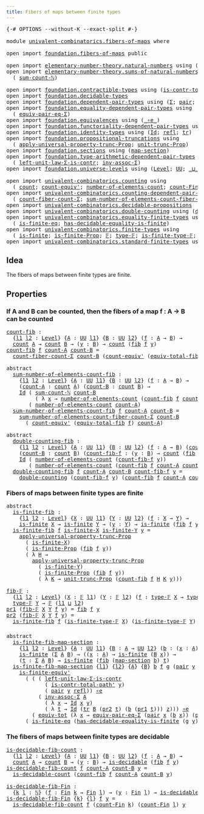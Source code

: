```yaml
---
title: Fibers of maps between finite types
---
```


<pre class="Agda"><a id="61" class="Symbol">{-#</a> <a id="65" class="Keyword">OPTIONS</a> <a id="73" class="Pragma">--without-K</a> <a id="85" class="Pragma">--exact-split</a> <a id="99" class="Symbol">#-}</a>

<a id="104" class="Keyword">module</a> <a id="111" href="univalent-combinatorics.fibers-of-maps.html" class="Module">univalent-combinatorics.fibers-of-maps</a> <a id="150" class="Keyword">where</a>

<a id="157" class="Keyword">open</a> <a id="162" class="Keyword">import</a> <a id="169" href="foundation.fibers-of-maps.html" class="Module">foundation.fibers-of-maps</a> <a id="195" class="Keyword">public</a>

<a id="203" class="Keyword">open</a> <a id="208" class="Keyword">import</a> <a id="215" href="elementary-number-theory.natural-numbers.html" class="Module">elementary-number-theory.natural-numbers</a> <a id="256" class="Keyword">using</a> <a id="262" class="Symbol">(</a><a id="263" href="elementary-number-theory.natural-numbers.html#1548" class="Datatype">ℕ</a><a id="264" class="Symbol">)</a>
<a id="266" class="Keyword">open</a> <a id="271" class="Keyword">import</a> <a id="278" href="elementary-number-theory.sums-of-natural-numbers.html" class="Module">elementary-number-theory.sums-of-natural-numbers</a> <a id="327" class="Keyword">using</a>
  <a id="335" class="Symbol">(</a> <a id="337" href="elementary-number-theory.sums-of-natural-numbers.html#1661" class="Function">sum-count-ℕ</a><a id="348" class="Symbol">)</a>

<a id="351" class="Keyword">open</a> <a id="356" class="Keyword">import</a> <a id="363" href="foundation.contractible-types.html" class="Module">foundation.contractible-types</a> <a id="393" class="Keyword">using</a> <a id="399" class="Symbol">(</a><a id="400" href="foundation-core.contractible-types.html#2264" class="Function">is-contr-total-path&#39;</a><a id="420" class="Symbol">)</a>
<a id="422" class="Keyword">open</a> <a id="427" class="Keyword">import</a> <a id="434" href="foundation.decidable-types.html" class="Module">foundation.decidable-types</a>
<a id="461" class="Keyword">open</a> <a id="466" class="Keyword">import</a> <a id="473" href="foundation.dependent-pair-types.html" class="Module">foundation.dependent-pair-types</a> <a id="505" class="Keyword">using</a> <a id="511" class="Symbol">(</a><a id="512" href="foundation-core.dependent-pair-types.html#515" class="Record">Σ</a><a id="513" class="Symbol">;</a> <a id="515" href="foundation-core.dependent-pair-types.html#588" class="InductiveConstructor">pair</a><a id="519" class="Symbol">;</a> <a id="521" href="foundation-core.dependent-pair-types.html#605" class="Field">pr1</a><a id="524" class="Symbol">;</a> <a id="526" href="foundation-core.dependent-pair-types.html#617" class="Field">pr2</a><a id="529" class="Symbol">)</a>
<a id="531" class="Keyword">open</a> <a id="536" class="Keyword">import</a> <a id="543" href="foundation.equality-dependent-pair-types.html" class="Module">foundation.equality-dependent-pair-types</a> <a id="584" class="Keyword">using</a>
  <a id="592" class="Symbol">(</a> <a id="594" href="foundation-core.equality-dependent-pair-types.html#2404" class="Function">equiv-pair-eq-Σ</a><a id="609" class="Symbol">)</a>
<a id="611" class="Keyword">open</a> <a id="616" class="Keyword">import</a> <a id="623" href="foundation.equivalences.html" class="Module">foundation.equivalences</a> <a id="647" class="Keyword">using</a> <a id="653" class="Symbol">(</a><a id="654" href="foundation-core.equivalences.html#7869" class="Function Operator">_∘e_</a><a id="658" class="Symbol">)</a>
<a id="660" class="Keyword">open</a> <a id="665" class="Keyword">import</a> <a id="672" href="foundation.functoriality-dependent-pair-types.html" class="Module">foundation.functoriality-dependent-pair-types</a> <a id="718" class="Keyword">using</a> <a id="724" class="Symbol">(</a><a id="725" href="foundation-core.functoriality-dependent-pair-types.html#7267" class="Function">equiv-tot</a><a id="734" class="Symbol">)</a>
<a id="736" class="Keyword">open</a> <a id="741" class="Keyword">import</a> <a id="748" href="foundation.identity-types.html" class="Module">foundation.identity-types</a> <a id="774" class="Keyword">using</a> <a id="780" class="Symbol">(</a><a id="781" href="foundation-core.identity-types.html#1767" class="Datatype">Id</a><a id="783" class="Symbol">;</a> <a id="785" href="foundation-core.identity-types.html#1820" class="InductiveConstructor">refl</a><a id="789" class="Symbol">;</a> <a id="791" href="foundation-core.identity-types.html#5702" class="Function">tr</a><a id="793" class="Symbol">)</a>
<a id="795" class="Keyword">open</a> <a id="800" class="Keyword">import</a> <a id="807" href="foundation.propositional-truncations.html" class="Module">foundation.propositional-truncations</a> <a id="844" class="Keyword">using</a>
  <a id="852" class="Symbol">(</a> <a id="854" href="foundation.propositional-truncations.html#5775" class="Function">apply-universal-property-trunc-Prop</a><a id="889" class="Symbol">;</a> <a id="891" href="foundation.propositional-truncations.html#2293" class="Function">unit-trunc-Prop</a><a id="906" class="Symbol">)</a>
<a id="908" class="Keyword">open</a> <a id="913" class="Keyword">import</a> <a id="920" href="foundation.sections.html" class="Module">foundation.sections</a> <a id="940" class="Keyword">using</a> <a id="946" class="Symbol">(</a><a id="947" href="foundation.sections.html#1761" class="Function">map-section</a><a id="958" class="Symbol">)</a>
<a id="960" class="Keyword">open</a> <a id="965" class="Keyword">import</a> <a id="972" href="foundation.type-arithmetic-dependent-pair-types.html" class="Module">foundation.type-arithmetic-dependent-pair-types</a> <a id="1020" class="Keyword">using</a>
  <a id="1028" class="Symbol">(</a> <a id="1030" href="foundation-core.type-arithmetic-dependent-pair-types.html#3090" class="Function">left-unit-law-Σ-is-contr</a><a id="1054" class="Symbol">;</a> <a id="1056" href="foundation-core.type-arithmetic-dependent-pair-types.html#5808" class="Function">inv-assoc-Σ</a><a id="1067" class="Symbol">)</a>
<a id="1069" class="Keyword">open</a> <a id="1074" class="Keyword">import</a> <a id="1081" href="foundation.universe-levels.html" class="Module">foundation.universe-levels</a> <a id="1108" class="Keyword">using</a> <a id="1114" class="Symbol">(</a><a id="1115" href="Agda.Primitive.html#597" class="Postulate">Level</a><a id="1120" class="Symbol">;</a> <a id="1122" href="foundation-core.universe-levels.html#235" class="Primitive">UU</a><a id="1124" class="Symbol">;</a> <a id="1126" href="Agda.Primitive.html#810" class="Primitive Operator">_⊔_</a><a id="1129" class="Symbol">)</a>

<a id="1132" class="Keyword">open</a> <a id="1137" class="Keyword">import</a> <a id="1144" href="univalent-combinatorics.counting.html" class="Module">univalent-combinatorics.counting</a> <a id="1177" class="Keyword">using</a>
  <a id="1185" class="Symbol">(</a> <a id="1187" href="univalent-combinatorics.counting.html#1901" class="Function">count</a><a id="1192" class="Symbol">;</a> <a id="1194" href="univalent-combinatorics.counting.html#3709" class="Function">count-equiv&#39;</a><a id="1206" class="Symbol">;</a> <a id="1208" href="univalent-combinatorics.counting.html#2029" class="Function">number-of-elements-count</a><a id="1232" class="Symbol">;</a> <a id="1234" href="univalent-combinatorics.counting.html#3010" class="Function">count-Fin</a><a id="1243" class="Symbol">)</a>
<a id="1245" class="Keyword">open</a> <a id="1250" class="Keyword">import</a> <a id="1257" href="univalent-combinatorics.counting-dependent-pair-types.html" class="Module">univalent-combinatorics.counting-dependent-pair-types</a> <a id="1311" class="Keyword">using</a>
  <a id="1319" class="Symbol">(</a> <a id="1321" href="univalent-combinatorics.counting-dependent-pair-types.html#5328" class="Function">count-fiber-count-Σ</a><a id="1340" class="Symbol">;</a> <a id="1342" href="univalent-combinatorics.counting-dependent-pair-types.html#9018" class="Function">sum-number-of-elements-count-fiber-count-Σ</a><a id="1384" class="Symbol">)</a>
<a id="1386" class="Keyword">open</a> <a id="1391" class="Keyword">import</a> <a id="1398" href="univalent-combinatorics.decidable-propositions.html" class="Module">univalent-combinatorics.decidable-propositions</a>
<a id="1445" class="Keyword">open</a> <a id="1450" class="Keyword">import</a> <a id="1457" href="univalent-combinatorics.double-counting.html" class="Module">univalent-combinatorics.double-counting</a> <a id="1497" class="Keyword">using</a> <a id="1503" class="Symbol">(</a><a id="1504" href="univalent-combinatorics.double-counting.html#1110" class="Function">double-counting</a><a id="1519" class="Symbol">)</a>
<a id="1521" class="Keyword">open</a> <a id="1526" class="Keyword">import</a> <a id="1533" href="univalent-combinatorics.equality-finite-types.html" class="Module">univalent-combinatorics.equality-finite-types</a> <a id="1579" class="Keyword">using</a>
  <a id="1587" class="Symbol">(</a> <a id="1589" href="univalent-combinatorics.equality-finite-types.html#2553" class="Function">is-finite-eq</a><a id="1601" class="Symbol">;</a> <a id="1603" href="univalent-combinatorics.equality-finite-types.html#1651" class="Function">has-decidable-equality-is-finite</a><a id="1635" class="Symbol">)</a>
<a id="1637" class="Keyword">open</a> <a id="1642" class="Keyword">import</a> <a id="1649" href="univalent-combinatorics.finite-types.html" class="Module">univalent-combinatorics.finite-types</a> <a id="1686" class="Keyword">using</a>
  <a id="1694" class="Symbol">(</a> <a id="1696" href="univalent-combinatorics.finite-types.html#4139" class="Function">is-finite</a><a id="1705" class="Symbol">;</a> <a id="1707" href="univalent-combinatorics.finite-types.html#4048" class="Function">is-finite-Prop</a><a id="1721" class="Symbol">;</a> <a id="1723" href="univalent-combinatorics.finite-types.html#4550" class="Function">𝔽</a><a id="1724" class="Symbol">;</a> <a id="1726" href="univalent-combinatorics.finite-types.html#4606" class="Function">type-𝔽</a><a id="1732" class="Symbol">;</a> <a id="1734" href="univalent-combinatorics.finite-types.html#4658" class="Function">is-finite-type-𝔽</a><a id="1750" class="Symbol">;</a> <a id="1752" href="univalent-combinatorics.finite-types.html#6576" class="Function">is-finite-equiv&#39;</a><a id="1768" class="Symbol">)</a>
<a id="1770" class="Keyword">open</a> <a id="1775" class="Keyword">import</a> <a id="1782" href="univalent-combinatorics.standard-finite-types.html" class="Module">univalent-combinatorics.standard-finite-types</a> <a id="1828" class="Keyword">using</a> <a id="1834" class="Symbol">(</a><a id="1835" href="univalent-combinatorics.standard-finite-types.html#2392" class="Function">Fin</a><a id="1838" class="Symbol">)</a>
</pre>
## Idea

The fibers of maps between finite types are finite.

## Properties

### If A and B can be counted, then the fibers of a map f : A → B can be counted

<pre class="Agda"><a id="count-fib"></a><a id="2012" href="univalent-combinatorics.fibers-of-maps.html#2012" class="Function">count-fib</a> <a id="2022" class="Symbol">:</a>
  <a id="2026" class="Symbol">{</a><a id="2027" href="univalent-combinatorics.fibers-of-maps.html#2027" class="Bound">l1</a> <a id="2030" href="univalent-combinatorics.fibers-of-maps.html#2030" class="Bound">l2</a> <a id="2033" class="Symbol">:</a> <a id="2035" href="Agda.Primitive.html#597" class="Postulate">Level</a><a id="2040" class="Symbol">}</a> <a id="2042" class="Symbol">{</a><a id="2043" href="univalent-combinatorics.fibers-of-maps.html#2043" class="Bound">A</a> <a id="2045" class="Symbol">:</a> <a id="2047" href="foundation-core.universe-levels.html#235" class="Primitive">UU</a> <a id="2050" href="univalent-combinatorics.fibers-of-maps.html#2027" class="Bound">l1</a><a id="2052" class="Symbol">}</a> <a id="2054" class="Symbol">{</a><a id="2055" href="univalent-combinatorics.fibers-of-maps.html#2055" class="Bound">B</a> <a id="2057" class="Symbol">:</a> <a id="2059" href="foundation-core.universe-levels.html#235" class="Primitive">UU</a> <a id="2062" href="univalent-combinatorics.fibers-of-maps.html#2030" class="Bound">l2</a><a id="2064" class="Symbol">}</a> <a id="2066" class="Symbol">(</a><a id="2067" href="univalent-combinatorics.fibers-of-maps.html#2067" class="Bound">f</a> <a id="2069" class="Symbol">:</a> <a id="2071" href="univalent-combinatorics.fibers-of-maps.html#2043" class="Bound">A</a> <a id="2073" class="Symbol">→</a> <a id="2075" href="univalent-combinatorics.fibers-of-maps.html#2055" class="Bound">B</a><a id="2076" class="Symbol">)</a> <a id="2078" class="Symbol">→</a>
  <a id="2082" href="univalent-combinatorics.counting.html#1901" class="Function">count</a> <a id="2088" href="univalent-combinatorics.fibers-of-maps.html#2043" class="Bound">A</a> <a id="2090" class="Symbol">→</a> <a id="2092" href="univalent-combinatorics.counting.html#1901" class="Function">count</a> <a id="2098" href="univalent-combinatorics.fibers-of-maps.html#2055" class="Bound">B</a> <a id="2100" class="Symbol">→</a> <a id="2102" class="Symbol">(</a><a id="2103" href="univalent-combinatorics.fibers-of-maps.html#2103" class="Bound">y</a> <a id="2105" class="Symbol">:</a> <a id="2107" href="univalent-combinatorics.fibers-of-maps.html#2055" class="Bound">B</a><a id="2108" class="Symbol">)</a> <a id="2110" class="Symbol">→</a> <a id="2112" href="univalent-combinatorics.counting.html#1901" class="Function">count</a> <a id="2118" class="Symbol">(</a><a id="2119" href="foundation-core.fibers-of-maps.html#942" class="Function">fib</a> <a id="2123" href="univalent-combinatorics.fibers-of-maps.html#2067" class="Bound">f</a> <a id="2125" href="univalent-combinatorics.fibers-of-maps.html#2103" class="Bound">y</a><a id="2126" class="Symbol">)</a>
<a id="2128" href="univalent-combinatorics.fibers-of-maps.html#2012" class="Function">count-fib</a> <a id="2138" href="univalent-combinatorics.fibers-of-maps.html#2138" class="Bound">f</a> <a id="2140" href="univalent-combinatorics.fibers-of-maps.html#2140" class="Bound">count-A</a> <a id="2148" href="univalent-combinatorics.fibers-of-maps.html#2148" class="Bound">count-B</a> <a id="2156" class="Symbol">=</a>
  <a id="2160" href="univalent-combinatorics.counting-dependent-pair-types.html#5328" class="Function">count-fiber-count-Σ</a> <a id="2180" href="univalent-combinatorics.fibers-of-maps.html#2148" class="Bound">count-B</a> <a id="2188" class="Symbol">(</a><a id="2189" href="univalent-combinatorics.counting.html#3709" class="Function">count-equiv&#39;</a> <a id="2202" class="Symbol">(</a><a id="2203" href="foundation-core.fibers-of-maps.html#8040" class="Function">equiv-total-fib</a> <a id="2219" href="univalent-combinatorics.fibers-of-maps.html#2138" class="Bound">f</a><a id="2220" class="Symbol">)</a> <a id="2222" href="univalent-combinatorics.fibers-of-maps.html#2140" class="Bound">count-A</a><a id="2229" class="Symbol">)</a>

<a id="2232" class="Keyword">abstract</a>
  <a id="sum-number-of-elements-count-fib"></a><a id="2243" href="univalent-combinatorics.fibers-of-maps.html#2243" class="Function">sum-number-of-elements-count-fib</a> <a id="2276" class="Symbol">:</a>
    <a id="2282" class="Symbol">{</a><a id="2283" href="univalent-combinatorics.fibers-of-maps.html#2283" class="Bound">l1</a> <a id="2286" href="univalent-combinatorics.fibers-of-maps.html#2286" class="Bound">l2</a> <a id="2289" class="Symbol">:</a> <a id="2291" href="Agda.Primitive.html#597" class="Postulate">Level</a><a id="2296" class="Symbol">}</a> <a id="2298" class="Symbol">{</a><a id="2299" href="univalent-combinatorics.fibers-of-maps.html#2299" class="Bound">A</a> <a id="2301" class="Symbol">:</a> <a id="2303" href="foundation-core.universe-levels.html#235" class="Primitive">UU</a> <a id="2306" href="univalent-combinatorics.fibers-of-maps.html#2283" class="Bound">l1</a><a id="2308" class="Symbol">}</a> <a id="2310" class="Symbol">{</a><a id="2311" href="univalent-combinatorics.fibers-of-maps.html#2311" class="Bound">B</a> <a id="2313" class="Symbol">:</a> <a id="2315" href="foundation-core.universe-levels.html#235" class="Primitive">UU</a> <a id="2318" href="univalent-combinatorics.fibers-of-maps.html#2286" class="Bound">l2</a><a id="2320" class="Symbol">}</a> <a id="2322" class="Symbol">(</a><a id="2323" href="univalent-combinatorics.fibers-of-maps.html#2323" class="Bound">f</a> <a id="2325" class="Symbol">:</a> <a id="2327" href="univalent-combinatorics.fibers-of-maps.html#2299" class="Bound">A</a> <a id="2329" class="Symbol">→</a> <a id="2331" href="univalent-combinatorics.fibers-of-maps.html#2311" class="Bound">B</a><a id="2332" class="Symbol">)</a> <a id="2334" class="Symbol">→</a>
    <a id="2340" class="Symbol">(</a><a id="2341" href="univalent-combinatorics.fibers-of-maps.html#2341" class="Bound">count-A</a> <a id="2349" class="Symbol">:</a> <a id="2351" href="univalent-combinatorics.counting.html#1901" class="Function">count</a> <a id="2357" href="univalent-combinatorics.fibers-of-maps.html#2299" class="Bound">A</a><a id="2358" class="Symbol">)</a> <a id="2360" class="Symbol">(</a><a id="2361" href="univalent-combinatorics.fibers-of-maps.html#2361" class="Bound">count-B</a> <a id="2369" class="Symbol">:</a> <a id="2371" href="univalent-combinatorics.counting.html#1901" class="Function">count</a> <a id="2377" href="univalent-combinatorics.fibers-of-maps.html#2311" class="Bound">B</a><a id="2378" class="Symbol">)</a> <a id="2380" class="Symbol">→</a>
    <a id="2386" href="foundation-core.identity-types.html#1767" class="Datatype">Id</a> <a id="2389" class="Symbol">(</a> <a id="2391" href="elementary-number-theory.sums-of-natural-numbers.html#1661" class="Function">sum-count-ℕ</a> <a id="2403" href="univalent-combinatorics.fibers-of-maps.html#2361" class="Bound">count-B</a>
         <a id="2420" class="Symbol">(</a> <a id="2422" class="Symbol">λ</a> <a id="2424" href="univalent-combinatorics.fibers-of-maps.html#2424" class="Bound">x</a> <a id="2426" class="Symbol">→</a> <a id="2428" href="univalent-combinatorics.counting.html#2029" class="Function">number-of-elements-count</a> <a id="2453" class="Symbol">(</a><a id="2454" href="univalent-combinatorics.fibers-of-maps.html#2012" class="Function">count-fib</a> <a id="2464" href="univalent-combinatorics.fibers-of-maps.html#2323" class="Bound">f</a> <a id="2466" href="univalent-combinatorics.fibers-of-maps.html#2341" class="Bound">count-A</a> <a id="2474" href="univalent-combinatorics.fibers-of-maps.html#2361" class="Bound">count-B</a> <a id="2482" href="univalent-combinatorics.fibers-of-maps.html#2424" class="Bound">x</a><a id="2483" class="Symbol">)))</a>
       <a id="2494" class="Symbol">(</a> <a id="2496" href="univalent-combinatorics.counting.html#2029" class="Function">number-of-elements-count</a> <a id="2521" href="univalent-combinatorics.fibers-of-maps.html#2341" class="Bound">count-A</a><a id="2528" class="Symbol">)</a>
  <a id="2532" href="univalent-combinatorics.fibers-of-maps.html#2243" class="Function">sum-number-of-elements-count-fib</a> <a id="2565" href="univalent-combinatorics.fibers-of-maps.html#2565" class="Bound">f</a> <a id="2567" href="univalent-combinatorics.fibers-of-maps.html#2567" class="Bound">count-A</a> <a id="2575" href="univalent-combinatorics.fibers-of-maps.html#2575" class="Bound">count-B</a> <a id="2583" class="Symbol">=</a>
    <a id="2589" href="univalent-combinatorics.counting-dependent-pair-types.html#9018" class="Function">sum-number-of-elements-count-fiber-count-Σ</a> <a id="2632" href="univalent-combinatorics.fibers-of-maps.html#2575" class="Bound">count-B</a>
      <a id="2646" class="Symbol">(</a> <a id="2648" href="univalent-combinatorics.counting.html#3709" class="Function">count-equiv&#39;</a> <a id="2661" class="Symbol">(</a><a id="2662" href="foundation-core.fibers-of-maps.html#8040" class="Function">equiv-total-fib</a> <a id="2678" href="univalent-combinatorics.fibers-of-maps.html#2565" class="Bound">f</a><a id="2679" class="Symbol">)</a> <a id="2681" href="univalent-combinatorics.fibers-of-maps.html#2567" class="Bound">count-A</a><a id="2688" class="Symbol">)</a>

<a id="2691" class="Keyword">abstract</a>
  <a id="double-counting-fib"></a><a id="2702" href="univalent-combinatorics.fibers-of-maps.html#2702" class="Function">double-counting-fib</a> <a id="2722" class="Symbol">:</a>
    <a id="2728" class="Symbol">{</a><a id="2729" href="univalent-combinatorics.fibers-of-maps.html#2729" class="Bound">l1</a> <a id="2732" href="univalent-combinatorics.fibers-of-maps.html#2732" class="Bound">l2</a> <a id="2735" class="Symbol">:</a> <a id="2737" href="Agda.Primitive.html#597" class="Postulate">Level</a><a id="2742" class="Symbol">}</a> <a id="2744" class="Symbol">{</a><a id="2745" href="univalent-combinatorics.fibers-of-maps.html#2745" class="Bound">A</a> <a id="2747" class="Symbol">:</a> <a id="2749" href="foundation-core.universe-levels.html#235" class="Primitive">UU</a> <a id="2752" href="univalent-combinatorics.fibers-of-maps.html#2729" class="Bound">l1</a><a id="2754" class="Symbol">}</a> <a id="2756" class="Symbol">{</a><a id="2757" href="univalent-combinatorics.fibers-of-maps.html#2757" class="Bound">B</a> <a id="2759" class="Symbol">:</a> <a id="2761" href="foundation-core.universe-levels.html#235" class="Primitive">UU</a> <a id="2764" href="univalent-combinatorics.fibers-of-maps.html#2732" class="Bound">l2</a><a id="2766" class="Symbol">}</a> <a id="2768" class="Symbol">(</a><a id="2769" href="univalent-combinatorics.fibers-of-maps.html#2769" class="Bound">f</a> <a id="2771" class="Symbol">:</a> <a id="2773" href="univalent-combinatorics.fibers-of-maps.html#2745" class="Bound">A</a> <a id="2775" class="Symbol">→</a> <a id="2777" href="univalent-combinatorics.fibers-of-maps.html#2757" class="Bound">B</a><a id="2778" class="Symbol">)</a> <a id="2780" class="Symbol">(</a><a id="2781" href="univalent-combinatorics.fibers-of-maps.html#2781" class="Bound">count-A</a> <a id="2789" class="Symbol">:</a> <a id="2791" href="univalent-combinatorics.counting.html#1901" class="Function">count</a> <a id="2797" href="univalent-combinatorics.fibers-of-maps.html#2745" class="Bound">A</a><a id="2798" class="Symbol">)</a> <a id="2800" class="Symbol">→</a>
    <a id="2806" class="Symbol">(</a><a id="2807" href="univalent-combinatorics.fibers-of-maps.html#2807" class="Bound">count-B</a> <a id="2815" class="Symbol">:</a> <a id="2817" href="univalent-combinatorics.counting.html#1901" class="Function">count</a> <a id="2823" href="univalent-combinatorics.fibers-of-maps.html#2757" class="Bound">B</a><a id="2824" class="Symbol">)</a> <a id="2826" class="Symbol">(</a><a id="2827" href="univalent-combinatorics.fibers-of-maps.html#2827" class="Bound">count-fib-f</a> <a id="2839" class="Symbol">:</a> <a id="2841" class="Symbol">(</a><a id="2842" href="univalent-combinatorics.fibers-of-maps.html#2842" class="Bound">y</a> <a id="2844" class="Symbol">:</a> <a id="2846" href="univalent-combinatorics.fibers-of-maps.html#2757" class="Bound">B</a><a id="2847" class="Symbol">)</a> <a id="2849" class="Symbol">→</a> <a id="2851" href="univalent-combinatorics.counting.html#1901" class="Function">count</a> <a id="2857" class="Symbol">(</a><a id="2858" href="foundation-core.fibers-of-maps.html#942" class="Function">fib</a> <a id="2862" href="univalent-combinatorics.fibers-of-maps.html#2769" class="Bound">f</a> <a id="2864" href="univalent-combinatorics.fibers-of-maps.html#2842" class="Bound">y</a><a id="2865" class="Symbol">))</a> <a id="2868" class="Symbol">(</a><a id="2869" href="univalent-combinatorics.fibers-of-maps.html#2869" class="Bound">y</a> <a id="2871" class="Symbol">:</a> <a id="2873" href="univalent-combinatorics.fibers-of-maps.html#2757" class="Bound">B</a><a id="2874" class="Symbol">)</a> <a id="2876" class="Symbol">→</a>
    <a id="2882" href="foundation-core.identity-types.html#1767" class="Datatype">Id</a> <a id="2885" class="Symbol">(</a> <a id="2887" href="univalent-combinatorics.counting.html#2029" class="Function">number-of-elements-count</a> <a id="2912" class="Symbol">(</a><a id="2913" href="univalent-combinatorics.fibers-of-maps.html#2827" class="Bound">count-fib-f</a> <a id="2925" href="univalent-combinatorics.fibers-of-maps.html#2869" class="Bound">y</a><a id="2926" class="Symbol">))</a>
       <a id="2936" class="Symbol">(</a> <a id="2938" href="univalent-combinatorics.counting.html#2029" class="Function">number-of-elements-count</a> <a id="2963" class="Symbol">(</a><a id="2964" href="univalent-combinatorics.fibers-of-maps.html#2012" class="Function">count-fib</a> <a id="2974" href="univalent-combinatorics.fibers-of-maps.html#2769" class="Bound">f</a> <a id="2976" href="univalent-combinatorics.fibers-of-maps.html#2781" class="Bound">count-A</a> <a id="2984" href="univalent-combinatorics.fibers-of-maps.html#2807" class="Bound">count-B</a> <a id="2992" href="univalent-combinatorics.fibers-of-maps.html#2869" class="Bound">y</a><a id="2993" class="Symbol">))</a>
  <a id="2998" href="univalent-combinatorics.fibers-of-maps.html#2702" class="Function">double-counting-fib</a> <a id="3018" href="univalent-combinatorics.fibers-of-maps.html#3018" class="Bound">f</a> <a id="3020" href="univalent-combinatorics.fibers-of-maps.html#3020" class="Bound">count-A</a> <a id="3028" href="univalent-combinatorics.fibers-of-maps.html#3028" class="Bound">count-B</a> <a id="3036" href="univalent-combinatorics.fibers-of-maps.html#3036" class="Bound">count-fib-f</a> <a id="3048" href="univalent-combinatorics.fibers-of-maps.html#3048" class="Bound">y</a> <a id="3050" class="Symbol">=</a>
    <a id="3056" href="univalent-combinatorics.double-counting.html#1110" class="Function">double-counting</a> <a id="3072" class="Symbol">(</a><a id="3073" href="univalent-combinatorics.fibers-of-maps.html#3036" class="Bound">count-fib-f</a> <a id="3085" href="univalent-combinatorics.fibers-of-maps.html#3048" class="Bound">y</a><a id="3086" class="Symbol">)</a> <a id="3088" class="Symbol">(</a><a id="3089" href="univalent-combinatorics.fibers-of-maps.html#2012" class="Function">count-fib</a> <a id="3099" href="univalent-combinatorics.fibers-of-maps.html#3018" class="Bound">f</a> <a id="3101" href="univalent-combinatorics.fibers-of-maps.html#3020" class="Bound">count-A</a> <a id="3109" href="univalent-combinatorics.fibers-of-maps.html#3028" class="Bound">count-B</a> <a id="3117" href="univalent-combinatorics.fibers-of-maps.html#3048" class="Bound">y</a><a id="3118" class="Symbol">)</a>
</pre>
### Fibers of maps between finite types are finite

<pre class="Agda"><a id="3185" class="Keyword">abstract</a>
  <a id="is-finite-fib"></a><a id="3196" href="univalent-combinatorics.fibers-of-maps.html#3196" class="Function">is-finite-fib</a> <a id="3210" class="Symbol">:</a>
    <a id="3216" class="Symbol">{</a><a id="3217" href="univalent-combinatorics.fibers-of-maps.html#3217" class="Bound">l1</a> <a id="3220" href="univalent-combinatorics.fibers-of-maps.html#3220" class="Bound">l2</a> <a id="3223" class="Symbol">:</a> <a id="3225" href="Agda.Primitive.html#597" class="Postulate">Level</a><a id="3230" class="Symbol">}</a> <a id="3232" class="Symbol">{</a><a id="3233" href="univalent-combinatorics.fibers-of-maps.html#3233" class="Bound">X</a> <a id="3235" class="Symbol">:</a> <a id="3237" href="foundation-core.universe-levels.html#235" class="Primitive">UU</a> <a id="3240" href="univalent-combinatorics.fibers-of-maps.html#3217" class="Bound">l1</a><a id="3242" class="Symbol">}</a> <a id="3244" class="Symbol">{</a><a id="3245" href="univalent-combinatorics.fibers-of-maps.html#3245" class="Bound">Y</a> <a id="3247" class="Symbol">:</a> <a id="3249" href="foundation-core.universe-levels.html#235" class="Primitive">UU</a> <a id="3252" href="univalent-combinatorics.fibers-of-maps.html#3220" class="Bound">l2</a><a id="3254" class="Symbol">}</a> <a id="3256" class="Symbol">(</a><a id="3257" href="univalent-combinatorics.fibers-of-maps.html#3257" class="Bound">f</a> <a id="3259" class="Symbol">:</a> <a id="3261" href="univalent-combinatorics.fibers-of-maps.html#3233" class="Bound">X</a> <a id="3263" class="Symbol">→</a> <a id="3265" href="univalent-combinatorics.fibers-of-maps.html#3245" class="Bound">Y</a><a id="3266" class="Symbol">)</a> <a id="3268" class="Symbol">→</a>
    <a id="3274" href="univalent-combinatorics.finite-types.html#4139" class="Function">is-finite</a> <a id="3284" href="univalent-combinatorics.fibers-of-maps.html#3233" class="Bound">X</a> <a id="3286" class="Symbol">→</a> <a id="3288" href="univalent-combinatorics.finite-types.html#4139" class="Function">is-finite</a> <a id="3298" href="univalent-combinatorics.fibers-of-maps.html#3245" class="Bound">Y</a> <a id="3300" class="Symbol">→</a> <a id="3302" class="Symbol">(</a><a id="3303" href="univalent-combinatorics.fibers-of-maps.html#3303" class="Bound">y</a> <a id="3305" class="Symbol">:</a> <a id="3307" href="univalent-combinatorics.fibers-of-maps.html#3245" class="Bound">Y</a><a id="3308" class="Symbol">)</a> <a id="3310" class="Symbol">→</a> <a id="3312" href="univalent-combinatorics.finite-types.html#4139" class="Function">is-finite</a> <a id="3322" class="Symbol">(</a><a id="3323" href="foundation-core.fibers-of-maps.html#942" class="Function">fib</a> <a id="3327" href="univalent-combinatorics.fibers-of-maps.html#3257" class="Bound">f</a> <a id="3329" href="univalent-combinatorics.fibers-of-maps.html#3303" class="Bound">y</a><a id="3330" class="Symbol">)</a>
  <a id="3334" href="univalent-combinatorics.fibers-of-maps.html#3196" class="Function">is-finite-fib</a> <a id="3348" href="univalent-combinatorics.fibers-of-maps.html#3348" class="Bound">f</a> <a id="3350" href="univalent-combinatorics.fibers-of-maps.html#3350" class="Bound">is-finite-X</a> <a id="3362" href="univalent-combinatorics.fibers-of-maps.html#3362" class="Bound">is-finite-Y</a> <a id="3374" href="univalent-combinatorics.fibers-of-maps.html#3374" class="Bound">y</a> <a id="3376" class="Symbol">=</a>
    <a id="3382" href="foundation.propositional-truncations.html#5775" class="Function">apply-universal-property-trunc-Prop</a>
      <a id="3424" class="Symbol">(</a> <a id="3426" href="univalent-combinatorics.fibers-of-maps.html#3350" class="Bound">is-finite-X</a><a id="3437" class="Symbol">)</a>
      <a id="3445" class="Symbol">(</a> <a id="3447" href="univalent-combinatorics.finite-types.html#4048" class="Function">is-finite-Prop</a> <a id="3462" class="Symbol">(</a><a id="3463" href="foundation-core.fibers-of-maps.html#942" class="Function">fib</a> <a id="3467" href="univalent-combinatorics.fibers-of-maps.html#3348" class="Bound">f</a> <a id="3469" href="univalent-combinatorics.fibers-of-maps.html#3374" class="Bound">y</a><a id="3470" class="Symbol">))</a>
      <a id="3479" class="Symbol">(</a> <a id="3481" class="Symbol">λ</a> <a id="3483" href="univalent-combinatorics.fibers-of-maps.html#3483" class="Bound">H</a> <a id="3485" class="Symbol">→</a>
        <a id="3495" href="foundation.propositional-truncations.html#5775" class="Function">apply-universal-property-trunc-Prop</a>
          <a id="3541" class="Symbol">(</a> <a id="3543" href="univalent-combinatorics.fibers-of-maps.html#3362" class="Bound">is-finite-Y</a><a id="3554" class="Symbol">)</a>
          <a id="3566" class="Symbol">(</a> <a id="3568" href="univalent-combinatorics.finite-types.html#4048" class="Function">is-finite-Prop</a> <a id="3583" class="Symbol">(</a><a id="3584" href="foundation-core.fibers-of-maps.html#942" class="Function">fib</a> <a id="3588" href="univalent-combinatorics.fibers-of-maps.html#3348" class="Bound">f</a> <a id="3590" href="univalent-combinatorics.fibers-of-maps.html#3374" class="Bound">y</a><a id="3591" class="Symbol">))</a>
          <a id="3604" class="Symbol">(</a> <a id="3606" class="Symbol">λ</a> <a id="3608" href="univalent-combinatorics.fibers-of-maps.html#3608" class="Bound">K</a> <a id="3610" class="Symbol">→</a> <a id="3612" href="foundation.propositional-truncations.html#2293" class="Function">unit-trunc-Prop</a> <a id="3628" class="Symbol">(</a><a id="3629" href="univalent-combinatorics.fibers-of-maps.html#2012" class="Function">count-fib</a> <a id="3639" href="univalent-combinatorics.fibers-of-maps.html#3348" class="Bound">f</a> <a id="3641" href="univalent-combinatorics.fibers-of-maps.html#3483" class="Bound">H</a> <a id="3643" href="univalent-combinatorics.fibers-of-maps.html#3608" class="Bound">K</a> <a id="3645" href="univalent-combinatorics.fibers-of-maps.html#3374" class="Bound">y</a><a id="3646" class="Symbol">)))</a>

<a id="fib-𝔽"></a><a id="3651" href="univalent-combinatorics.fibers-of-maps.html#3651" class="Function">fib-𝔽</a> <a id="3657" class="Symbol">:</a>
  <a id="3661" class="Symbol">{</a><a id="3662" href="univalent-combinatorics.fibers-of-maps.html#3662" class="Bound">l1</a> <a id="3665" href="univalent-combinatorics.fibers-of-maps.html#3665" class="Bound">l2</a> <a id="3668" class="Symbol">:</a> <a id="3670" href="Agda.Primitive.html#597" class="Postulate">Level</a><a id="3675" class="Symbol">}</a> <a id="3677" class="Symbol">(</a><a id="3678" href="univalent-combinatorics.fibers-of-maps.html#3678" class="Bound">X</a> <a id="3680" class="Symbol">:</a> <a id="3682" href="univalent-combinatorics.finite-types.html#4550" class="Function">𝔽</a> <a id="3684" href="univalent-combinatorics.fibers-of-maps.html#3662" class="Bound">l1</a><a id="3686" class="Symbol">)</a> <a id="3688" class="Symbol">(</a><a id="3689" href="univalent-combinatorics.fibers-of-maps.html#3689" class="Bound">Y</a> <a id="3691" class="Symbol">:</a> <a id="3693" href="univalent-combinatorics.finite-types.html#4550" class="Function">𝔽</a> <a id="3695" href="univalent-combinatorics.fibers-of-maps.html#3665" class="Bound">l2</a><a id="3697" class="Symbol">)</a> <a id="3699" class="Symbol">(</a><a id="3700" href="univalent-combinatorics.fibers-of-maps.html#3700" class="Bound">f</a> <a id="3702" class="Symbol">:</a> <a id="3704" href="univalent-combinatorics.finite-types.html#4606" class="Function">type-𝔽</a> <a id="3711" href="univalent-combinatorics.fibers-of-maps.html#3678" class="Bound">X</a> <a id="3713" class="Symbol">→</a> <a id="3715" href="univalent-combinatorics.finite-types.html#4606" class="Function">type-𝔽</a> <a id="3722" href="univalent-combinatorics.fibers-of-maps.html#3689" class="Bound">Y</a><a id="3723" class="Symbol">)</a> <a id="3725" class="Symbol">→</a>
  <a id="3729" href="univalent-combinatorics.finite-types.html#4606" class="Function">type-𝔽</a> <a id="3736" href="univalent-combinatorics.fibers-of-maps.html#3689" class="Bound">Y</a> <a id="3738" class="Symbol">→</a> <a id="3740" href="univalent-combinatorics.finite-types.html#4550" class="Function">𝔽</a> <a id="3742" class="Symbol">(</a><a id="3743" href="univalent-combinatorics.fibers-of-maps.html#3662" class="Bound">l1</a> <a id="3746" href="Agda.Primitive.html#810" class="Primitive Operator">⊔</a> <a id="3748" href="univalent-combinatorics.fibers-of-maps.html#3665" class="Bound">l2</a><a id="3750" class="Symbol">)</a>
<a id="3752" href="foundation-core.dependent-pair-types.html#605" class="Field">pr1</a> <a id="3756" class="Symbol">(</a><a id="3757" href="univalent-combinatorics.fibers-of-maps.html#3651" class="Function">fib-𝔽</a> <a id="3763" href="univalent-combinatorics.fibers-of-maps.html#3763" class="Bound">X</a> <a id="3765" href="univalent-combinatorics.fibers-of-maps.html#3765" class="Bound">Y</a> <a id="3767" href="univalent-combinatorics.fibers-of-maps.html#3767" class="Bound">f</a> <a id="3769" href="univalent-combinatorics.fibers-of-maps.html#3769" class="Bound">y</a><a id="3770" class="Symbol">)</a> <a id="3772" class="Symbol">=</a> <a id="3774" href="foundation-core.fibers-of-maps.html#942" class="Function">fib</a> <a id="3778" href="univalent-combinatorics.fibers-of-maps.html#3767" class="Bound">f</a> <a id="3780" href="univalent-combinatorics.fibers-of-maps.html#3769" class="Bound">y</a>
<a id="3782" href="foundation-core.dependent-pair-types.html#617" class="Field">pr2</a> <a id="3786" class="Symbol">(</a><a id="3787" href="univalent-combinatorics.fibers-of-maps.html#3651" class="Function">fib-𝔽</a> <a id="3793" href="univalent-combinatorics.fibers-of-maps.html#3793" class="Bound">X</a> <a id="3795" href="univalent-combinatorics.fibers-of-maps.html#3795" class="Bound">Y</a> <a id="3797" href="univalent-combinatorics.fibers-of-maps.html#3797" class="Bound">f</a> <a id="3799" href="univalent-combinatorics.fibers-of-maps.html#3799" class="Bound">y</a><a id="3800" class="Symbol">)</a> <a id="3802" class="Symbol">=</a>
  <a id="3806" href="univalent-combinatorics.fibers-of-maps.html#3196" class="Function">is-finite-fib</a> <a id="3820" href="univalent-combinatorics.fibers-of-maps.html#3797" class="Bound">f</a> <a id="3822" class="Symbol">(</a><a id="3823" href="univalent-combinatorics.finite-types.html#4658" class="Function">is-finite-type-𝔽</a> <a id="3840" href="univalent-combinatorics.fibers-of-maps.html#3793" class="Bound">X</a><a id="3841" class="Symbol">)</a> <a id="3843" class="Symbol">(</a><a id="3844" href="univalent-combinatorics.finite-types.html#4658" class="Function">is-finite-type-𝔽</a> <a id="3861" href="univalent-combinatorics.fibers-of-maps.html#3795" class="Bound">Y</a><a id="3862" class="Symbol">)</a> <a id="3864" href="univalent-combinatorics.fibers-of-maps.html#3799" class="Bound">y</a>
</pre>
###

<pre class="Agda"><a id="3884" class="Keyword">abstract</a>
  <a id="is-finite-fib-map-section"></a><a id="3895" href="univalent-combinatorics.fibers-of-maps.html#3895" class="Function">is-finite-fib-map-section</a> <a id="3921" class="Symbol">:</a>
    <a id="3927" class="Symbol">{</a><a id="3928" href="univalent-combinatorics.fibers-of-maps.html#3928" class="Bound">l1</a> <a id="3931" href="univalent-combinatorics.fibers-of-maps.html#3931" class="Bound">l2</a> <a id="3934" class="Symbol">:</a> <a id="3936" href="Agda.Primitive.html#597" class="Postulate">Level</a><a id="3941" class="Symbol">}</a> <a id="3943" class="Symbol">{</a><a id="3944" href="univalent-combinatorics.fibers-of-maps.html#3944" class="Bound">A</a> <a id="3946" class="Symbol">:</a> <a id="3948" href="foundation-core.universe-levels.html#235" class="Primitive">UU</a> <a id="3951" href="univalent-combinatorics.fibers-of-maps.html#3928" class="Bound">l1</a><a id="3953" class="Symbol">}</a> <a id="3955" class="Symbol">{</a><a id="3956" href="univalent-combinatorics.fibers-of-maps.html#3956" class="Bound">B</a> <a id="3958" class="Symbol">:</a> <a id="3960" href="univalent-combinatorics.fibers-of-maps.html#3944" class="Bound">A</a> <a id="3962" class="Symbol">→</a> <a id="3964" href="foundation-core.universe-levels.html#235" class="Primitive">UU</a> <a id="3967" href="univalent-combinatorics.fibers-of-maps.html#3931" class="Bound">l2</a><a id="3969" class="Symbol">}</a> <a id="3971" class="Symbol">(</a><a id="3972" href="univalent-combinatorics.fibers-of-maps.html#3972" class="Bound">b</a> <a id="3974" class="Symbol">:</a> <a id="3976" class="Symbol">(</a><a id="3977" href="univalent-combinatorics.fibers-of-maps.html#3977" class="Bound">x</a> <a id="3979" class="Symbol">:</a> <a id="3981" href="univalent-combinatorics.fibers-of-maps.html#3944" class="Bound">A</a><a id="3982" class="Symbol">)</a> <a id="3984" class="Symbol">→</a> <a id="3986" href="univalent-combinatorics.fibers-of-maps.html#3956" class="Bound">B</a> <a id="3988" href="univalent-combinatorics.fibers-of-maps.html#3977" class="Bound">x</a><a id="3989" class="Symbol">)</a> <a id="3991" class="Symbol">→</a>
    <a id="3997" href="univalent-combinatorics.finite-types.html#4139" class="Function">is-finite</a> <a id="4007" class="Symbol">(</a><a id="4008" href="foundation-core.dependent-pair-types.html#515" class="Record">Σ</a> <a id="4010" href="univalent-combinatorics.fibers-of-maps.html#3944" class="Bound">A</a> <a id="4012" href="univalent-combinatorics.fibers-of-maps.html#3956" class="Bound">B</a><a id="4013" class="Symbol">)</a> <a id="4015" class="Symbol">→</a> <a id="4017" class="Symbol">((</a><a id="4019" href="univalent-combinatorics.fibers-of-maps.html#4019" class="Bound">x</a> <a id="4021" class="Symbol">:</a> <a id="4023" href="univalent-combinatorics.fibers-of-maps.html#3944" class="Bound">A</a><a id="4024" class="Symbol">)</a> <a id="4026" class="Symbol">→</a> <a id="4028" href="univalent-combinatorics.finite-types.html#4139" class="Function">is-finite</a> <a id="4038" class="Symbol">(</a><a id="4039" href="univalent-combinatorics.fibers-of-maps.html#3956" class="Bound">B</a> <a id="4041" href="univalent-combinatorics.fibers-of-maps.html#4019" class="Bound">x</a><a id="4042" class="Symbol">))</a> <a id="4045" class="Symbol">→</a>
    <a id="4051" class="Symbol">(</a><a id="4052" href="univalent-combinatorics.fibers-of-maps.html#4052" class="Bound">t</a> <a id="4054" class="Symbol">:</a> <a id="4056" href="foundation-core.dependent-pair-types.html#515" class="Record">Σ</a> <a id="4058" href="univalent-combinatorics.fibers-of-maps.html#3944" class="Bound">A</a> <a id="4060" href="univalent-combinatorics.fibers-of-maps.html#3956" class="Bound">B</a><a id="4061" class="Symbol">)</a> <a id="4063" class="Symbol">→</a> <a id="4065" href="univalent-combinatorics.finite-types.html#4139" class="Function">is-finite</a> <a id="4075" class="Symbol">(</a><a id="4076" href="foundation-core.fibers-of-maps.html#942" class="Function">fib</a> <a id="4080" class="Symbol">(</a><a id="4081" href="foundation.sections.html#1761" class="Function">map-section</a> <a id="4093" href="univalent-combinatorics.fibers-of-maps.html#3972" class="Bound">b</a><a id="4094" class="Symbol">)</a> <a id="4096" href="univalent-combinatorics.fibers-of-maps.html#4052" class="Bound">t</a><a id="4097" class="Symbol">)</a>
  <a id="4101" href="univalent-combinatorics.fibers-of-maps.html#3895" class="Function">is-finite-fib-map-section</a> <a id="4127" class="Symbol">{</a><a id="4128" href="univalent-combinatorics.fibers-of-maps.html#4128" class="Bound">l1</a><a id="4130" class="Symbol">}</a> <a id="4132" class="Symbol">{</a><a id="4133" href="univalent-combinatorics.fibers-of-maps.html#4133" class="Bound">l2</a><a id="4135" class="Symbol">}</a> <a id="4137" class="Symbol">{</a><a id="4138" href="univalent-combinatorics.fibers-of-maps.html#4138" class="Bound">A</a><a id="4139" class="Symbol">}</a> <a id="4141" class="Symbol">{</a><a id="4142" href="univalent-combinatorics.fibers-of-maps.html#4142" class="Bound">B</a><a id="4143" class="Symbol">}</a> <a id="4145" href="univalent-combinatorics.fibers-of-maps.html#4145" class="Bound">b</a> <a id="4147" href="univalent-combinatorics.fibers-of-maps.html#4147" class="Bound">f</a> <a id="4149" href="univalent-combinatorics.fibers-of-maps.html#4149" class="Bound">g</a> <a id="4151" class="Symbol">(</a><a id="4152" href="foundation-core.dependent-pair-types.html#588" class="InductiveConstructor">pair</a> <a id="4157" href="univalent-combinatorics.fibers-of-maps.html#4157" class="Bound">y</a> <a id="4159" href="univalent-combinatorics.fibers-of-maps.html#4159" class="Bound">z</a><a id="4160" class="Symbol">)</a> <a id="4162" class="Symbol">=</a>
    <a id="4168" href="univalent-combinatorics.finite-types.html#6576" class="Function">is-finite-equiv&#39;</a>
      <a id="4191" class="Symbol">(</a> <a id="4193" class="Symbol">(</a> <a id="4195" class="Symbol">(</a> <a id="4197" href="foundation-core.type-arithmetic-dependent-pair-types.html#3090" class="Function">left-unit-law-Σ-is-contr</a>
            <a id="4234" class="Symbol">(</a> <a id="4236" href="foundation-core.contractible-types.html#2264" class="Function">is-contr-total-path&#39;</a> <a id="4257" href="univalent-combinatorics.fibers-of-maps.html#4157" class="Bound">y</a><a id="4258" class="Symbol">)</a>
            <a id="4272" class="Symbol">(</a> <a id="4274" href="foundation-core.dependent-pair-types.html#588" class="InductiveConstructor">pair</a> <a id="4279" href="univalent-combinatorics.fibers-of-maps.html#4157" class="Bound">y</a> <a id="4281" href="foundation-core.identity-types.html#1820" class="InductiveConstructor">refl</a><a id="4285" class="Symbol">))</a> <a id="4288" href="foundation-core.equivalences.html#7869" class="Function Operator">∘e</a>
          <a id="4301" class="Symbol">(</a> <a id="4303" href="foundation-core.type-arithmetic-dependent-pair-types.html#5808" class="Function">inv-assoc-Σ</a> <a id="4315" href="univalent-combinatorics.fibers-of-maps.html#4138" class="Bound">A</a>
            <a id="4329" class="Symbol">(</a> <a id="4331" class="Symbol">λ</a> <a id="4333" href="univalent-combinatorics.fibers-of-maps.html#4333" class="Bound">x</a> <a id="4335" class="Symbol">→</a> <a id="4337" href="foundation-core.identity-types.html#1767" class="Datatype">Id</a> <a id="4340" href="univalent-combinatorics.fibers-of-maps.html#4333" class="Bound">x</a> <a id="4342" href="univalent-combinatorics.fibers-of-maps.html#4157" class="Bound">y</a><a id="4343" class="Symbol">)</a>
            <a id="4357" class="Symbol">(</a> <a id="4359" class="Symbol">λ</a> <a id="4361" href="univalent-combinatorics.fibers-of-maps.html#4361" class="Bound">t</a> <a id="4363" class="Symbol">→</a> <a id="4365" href="foundation-core.identity-types.html#1767" class="Datatype">Id</a> <a id="4368" class="Symbol">(</a><a id="4369" href="foundation-core.identity-types.html#5702" class="Function">tr</a> <a id="4372" href="univalent-combinatorics.fibers-of-maps.html#4142" class="Bound">B</a> <a id="4374" class="Symbol">(</a><a id="4375" href="foundation-core.dependent-pair-types.html#617" class="Field">pr2</a> <a id="4379" href="univalent-combinatorics.fibers-of-maps.html#4361" class="Bound">t</a><a id="4380" class="Symbol">)</a> <a id="4382" class="Symbol">(</a><a id="4383" href="univalent-combinatorics.fibers-of-maps.html#4145" class="Bound">b</a> <a id="4385" class="Symbol">(</a><a id="4386" href="foundation-core.dependent-pair-types.html#605" class="Field">pr1</a> <a id="4390" href="univalent-combinatorics.fibers-of-maps.html#4361" class="Bound">t</a><a id="4391" class="Symbol">)))</a> <a id="4395" href="univalent-combinatorics.fibers-of-maps.html#4159" class="Bound">z</a><a id="4396" class="Symbol">)))</a> <a id="4400" href="foundation-core.equivalences.html#7869" class="Function Operator">∘e</a>
        <a id="4411" class="Symbol">(</a> <a id="4413" href="foundation-core.functoriality-dependent-pair-types.html#7267" class="Function">equiv-tot</a> <a id="4423" class="Symbol">(λ</a> <a id="4426" href="univalent-combinatorics.fibers-of-maps.html#4426" class="Bound">x</a> <a id="4428" class="Symbol">→</a> <a id="4430" href="foundation-core.equality-dependent-pair-types.html#2404" class="Function">equiv-pair-eq-Σ</a> <a id="4446" class="Symbol">(</a><a id="4447" href="foundation-core.dependent-pair-types.html#588" class="InductiveConstructor">pair</a> <a id="4452" href="univalent-combinatorics.fibers-of-maps.html#4426" class="Bound">x</a> <a id="4454" class="Symbol">(</a><a id="4455" href="univalent-combinatorics.fibers-of-maps.html#4145" class="Bound">b</a> <a id="4457" href="univalent-combinatorics.fibers-of-maps.html#4426" class="Bound">x</a><a id="4458" class="Symbol">))</a> <a id="4461" class="Symbol">(</a><a id="4462" href="foundation-core.dependent-pair-types.html#588" class="InductiveConstructor">pair</a> <a id="4467" href="univalent-combinatorics.fibers-of-maps.html#4157" class="Bound">y</a> <a id="4469" href="univalent-combinatorics.fibers-of-maps.html#4159" class="Bound">z</a><a id="4470" class="Symbol">))))</a>
      <a id="4481" class="Symbol">(</a> <a id="4483" href="univalent-combinatorics.equality-finite-types.html#2553" class="Function">is-finite-eq</a> <a id="4496" class="Symbol">(</a><a id="4497" href="univalent-combinatorics.equality-finite-types.html#1651" class="Function">has-decidable-equality-is-finite</a> <a id="4530" class="Symbol">(</a><a id="4531" href="univalent-combinatorics.fibers-of-maps.html#4149" class="Bound">g</a> <a id="4533" href="univalent-combinatorics.fibers-of-maps.html#4157" class="Bound">y</a><a id="4534" class="Symbol">)))</a>
</pre>
### The fibers of maps between finite types are decidable

<pre class="Agda"><a id="is-decidable-fib-count"></a><a id="4610" href="univalent-combinatorics.fibers-of-maps.html#4610" class="Function">is-decidable-fib-count</a> <a id="4633" class="Symbol">:</a>
  <a id="4637" class="Symbol">{</a><a id="4638" href="univalent-combinatorics.fibers-of-maps.html#4638" class="Bound">l1</a> <a id="4641" href="univalent-combinatorics.fibers-of-maps.html#4641" class="Bound">l2</a> <a id="4644" class="Symbol">:</a> <a id="4646" href="Agda.Primitive.html#597" class="Postulate">Level</a><a id="4651" class="Symbol">}</a> <a id="4653" class="Symbol">{</a><a id="4654" href="univalent-combinatorics.fibers-of-maps.html#4654" class="Bound">A</a> <a id="4656" class="Symbol">:</a> <a id="4658" href="foundation-core.universe-levels.html#235" class="Primitive">UU</a> <a id="4661" href="univalent-combinatorics.fibers-of-maps.html#4638" class="Bound">l1</a><a id="4663" class="Symbol">}</a> <a id="4665" class="Symbol">{</a><a id="4666" href="univalent-combinatorics.fibers-of-maps.html#4666" class="Bound">B</a> <a id="4668" class="Symbol">:</a> <a id="4670" href="foundation-core.universe-levels.html#235" class="Primitive">UU</a> <a id="4673" href="univalent-combinatorics.fibers-of-maps.html#4641" class="Bound">l2</a><a id="4675" class="Symbol">}</a> <a id="4677" class="Symbol">(</a><a id="4678" href="univalent-combinatorics.fibers-of-maps.html#4678" class="Bound">f</a> <a id="4680" class="Symbol">:</a> <a id="4682" href="univalent-combinatorics.fibers-of-maps.html#4654" class="Bound">A</a> <a id="4684" class="Symbol">→</a> <a id="4686" href="univalent-combinatorics.fibers-of-maps.html#4666" class="Bound">B</a><a id="4687" class="Symbol">)</a> <a id="4689" class="Symbol">→</a>
  <a id="4693" href="univalent-combinatorics.counting.html#1901" class="Function">count</a> <a id="4699" href="univalent-combinatorics.fibers-of-maps.html#4654" class="Bound">A</a> <a id="4701" class="Symbol">→</a> <a id="4703" href="univalent-combinatorics.counting.html#1901" class="Function">count</a> <a id="4709" href="univalent-combinatorics.fibers-of-maps.html#4666" class="Bound">B</a> <a id="4711" class="Symbol">→</a> <a id="4713" class="Symbol">(</a><a id="4714" href="univalent-combinatorics.fibers-of-maps.html#4714" class="Bound">y</a> <a id="4716" class="Symbol">:</a> <a id="4718" href="univalent-combinatorics.fibers-of-maps.html#4666" class="Bound">B</a><a id="4719" class="Symbol">)</a> <a id="4721" class="Symbol">→</a> <a id="4723" href="foundation.decidable-types.html#1915" class="Function">is-decidable</a> <a id="4736" class="Symbol">(</a><a id="4737" href="foundation-core.fibers-of-maps.html#942" class="Function">fib</a> <a id="4741" href="univalent-combinatorics.fibers-of-maps.html#4678" class="Bound">f</a> <a id="4743" href="univalent-combinatorics.fibers-of-maps.html#4714" class="Bound">y</a><a id="4744" class="Symbol">)</a>
<a id="4746" href="univalent-combinatorics.fibers-of-maps.html#4610" class="Function">is-decidable-fib-count</a> <a id="4769" href="univalent-combinatorics.fibers-of-maps.html#4769" class="Bound">f</a> <a id="4771" href="univalent-combinatorics.fibers-of-maps.html#4771" class="Bound">count-A</a> <a id="4779" href="univalent-combinatorics.fibers-of-maps.html#4779" class="Bound">count-B</a> <a id="4787" href="univalent-combinatorics.fibers-of-maps.html#4787" class="Bound">y</a> <a id="4789" class="Symbol">=</a>
  <a id="4793" href="univalent-combinatorics.decidable-propositions.html#1192" class="Function">is-decidable-count</a> <a id="4812" class="Symbol">(</a><a id="4813" href="univalent-combinatorics.fibers-of-maps.html#2012" class="Function">count-fib</a> <a id="4823" href="univalent-combinatorics.fibers-of-maps.html#4769" class="Bound">f</a> <a id="4825" href="univalent-combinatorics.fibers-of-maps.html#4771" class="Bound">count-A</a> <a id="4833" href="univalent-combinatorics.fibers-of-maps.html#4779" class="Bound">count-B</a> <a id="4841" href="univalent-combinatorics.fibers-of-maps.html#4787" class="Bound">y</a><a id="4842" class="Symbol">)</a>

<a id="is-decidable-fib-Fin"></a><a id="4845" href="univalent-combinatorics.fibers-of-maps.html#4845" class="Function">is-decidable-fib-Fin</a> <a id="4866" class="Symbol">:</a>
  <a id="4870" class="Symbol">{</a><a id="4871" href="univalent-combinatorics.fibers-of-maps.html#4871" class="Bound">k</a> <a id="4873" href="univalent-combinatorics.fibers-of-maps.html#4873" class="Bound">l</a> <a id="4875" class="Symbol">:</a> <a id="4877" href="elementary-number-theory.natural-numbers.html#1548" class="Datatype">ℕ</a><a id="4878" class="Symbol">}</a> <a id="4880" class="Symbol">(</a><a id="4881" href="univalent-combinatorics.fibers-of-maps.html#4881" class="Bound">f</a> <a id="4883" class="Symbol">:</a> <a id="4885" href="univalent-combinatorics.standard-finite-types.html#2392" class="Function">Fin</a> <a id="4889" href="univalent-combinatorics.fibers-of-maps.html#4871" class="Bound">k</a> <a id="4891" class="Symbol">→</a> <a id="4893" href="univalent-combinatorics.standard-finite-types.html#2392" class="Function">Fin</a> <a id="4897" href="univalent-combinatorics.fibers-of-maps.html#4873" class="Bound">l</a><a id="4898" class="Symbol">)</a> <a id="4900" class="Symbol">→</a> <a id="4902" class="Symbol">(</a><a id="4903" href="univalent-combinatorics.fibers-of-maps.html#4903" class="Bound">y</a> <a id="4905" class="Symbol">:</a> <a id="4907" href="univalent-combinatorics.standard-finite-types.html#2392" class="Function">Fin</a> <a id="4911" href="univalent-combinatorics.fibers-of-maps.html#4873" class="Bound">l</a><a id="4912" class="Symbol">)</a> <a id="4914" class="Symbol">→</a> <a id="4916" href="foundation.decidable-types.html#1915" class="Function">is-decidable</a> <a id="4929" class="Symbol">(</a><a id="4930" href="foundation-core.fibers-of-maps.html#942" class="Function">fib</a> <a id="4934" href="univalent-combinatorics.fibers-of-maps.html#4881" class="Bound">f</a> <a id="4936" href="univalent-combinatorics.fibers-of-maps.html#4903" class="Bound">y</a><a id="4937" class="Symbol">)</a>
<a id="4939" href="univalent-combinatorics.fibers-of-maps.html#4845" class="Function">is-decidable-fib-Fin</a> <a id="4960" class="Symbol">{</a><a id="4961" href="univalent-combinatorics.fibers-of-maps.html#4961" class="Bound">k</a><a id="4962" class="Symbol">}</a> <a id="4964" class="Symbol">{</a><a id="4965" href="univalent-combinatorics.fibers-of-maps.html#4965" class="Bound">l</a><a id="4966" class="Symbol">}</a> <a id="4968" href="univalent-combinatorics.fibers-of-maps.html#4968" class="Bound">f</a> <a id="4970" href="univalent-combinatorics.fibers-of-maps.html#4970" class="Bound">y</a> <a id="4972" class="Symbol">=</a>
  <a id="4976" href="univalent-combinatorics.fibers-of-maps.html#4610" class="Function">is-decidable-fib-count</a> <a id="4999" href="univalent-combinatorics.fibers-of-maps.html#4968" class="Bound">f</a> <a id="5001" class="Symbol">(</a><a id="5002" href="univalent-combinatorics.counting.html#3010" class="Function">count-Fin</a> <a id="5012" href="univalent-combinatorics.fibers-of-maps.html#4961" class="Bound">k</a><a id="5013" class="Symbol">)</a> <a id="5015" class="Symbol">(</a><a id="5016" href="univalent-combinatorics.counting.html#3010" class="Function">count-Fin</a> <a id="5026" href="univalent-combinatorics.fibers-of-maps.html#4965" class="Bound">l</a><a id="5027" class="Symbol">)</a> <a id="5029" href="univalent-combinatorics.fibers-of-maps.html#4970" class="Bound">y</a>
</pre>
